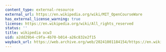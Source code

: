 ```yaml
---
content_type: external-resource
external_url: https://en.wikipedia.org/wiki/MIT_OpenCourseWare
has_external_license_warning: true
license: https://en.wikipedia.org/wiki/All_rights_reserved
status: ''
title: wikipedia ocw3
uid: a2dd29b4-c9fa-4b70-b014-a26c832e2f15
wayback_url: https://web.archive.org/web/20241001184154/https://en.wikipedia.org/wiki/MIT_OpenCourseWare
---
```

